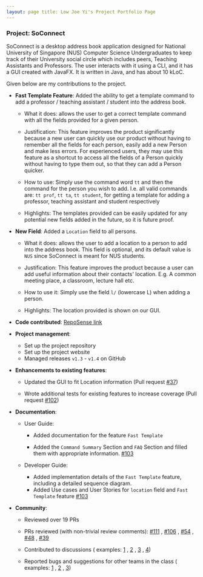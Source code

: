 ```yaml
---
layout: page title: Low Joe Yi's Project Portfolio Page
---
```


### Project: SoConnect

SoConnect is a desktop address book application designed for National University of Singapore (NUS) Computer Science
Undergraduates to keep track of their University social circle which includes peers, Teaching Assistants and Professors.
The user interacts with it using a CLI, and it has a GUI created with JavaFX. It is written in Java, and has about 10
kLoC.

Given below are my contributions to the project.

* **Fast Template Feature**: Added the ability to get a template command to add a professor / teaching assistant /
  student into the address book.

    * What it does: allows the user to get a correct template command with all the fields provided for a given person.

    * Justification: This feature improves the product significantly because a new user can quickly use our product
      without having to remember all the fields for each person, easily add a new Person and make less errors. For
      experienced users, they may use this feature as a shortcut to access all the fields of a Person quickly without
      having to type them out, so that they can add a Person quicker.

    * How to use: Simply use the command word `tt` and then the command for the person you wish to add. I.e. all valid
      commands are: `tt prof`, `tt ta`, `tt student`, for getting a template for adding a professor, teaching assistant
      and student respectively

    * Highlights: The templates provided can be easily updated for any potential new fields added in the future, so it
      is future proof.


* **New Field**: Added a `Location` field to all persons.

    * What it does: allows the user to add a location to a person to add into the address book. This field is optional,
      and its default value is `NUS` since SoConnect is meant for NUS students.

    * Justification: This feature improves the product because a user can add useful information about their contacts'
      location. E.g. A common meeting place, a classroom, lecture hall etc.

    * How to use it: Simply use the field `l/` (lowercase L) when adding a person.

    * Highlights: The location provided is shown on our GUI.


* **Code
  contributed**: [RepoSense link](https://nus-cs2103-ay2223s1.github.io/tp-dashboard/?search=%20AY2223S1-CS2103T-W08-3&sort=groupTitle&sortWithin=title&timeframe=commit&mergegroup=&groupSelect=groupByRepos&breakdown=true&checkedFileTypes=docs~functional-code~test-code~other&since=2022-09-16&tabOpen=true&tabType=authorship&zFR=false&tabAuthor=JJoeYi&tabRepo=AY2223S1-CS2103T-W08-3%2Ftp%5Bmaster%5D&authorshipIsMergeGroup=false&authorshipFileTypes=docs~functional-code~test-code&authorshipIsBinaryFileTypeChecked=false&authorshipIsIgnoredFilesChecked=false)


* **Project management**:

    * Set up the project repository
    * Set up the project website
    * Managed releases `v1.3` - `v1.4` on GitHub


* **Enhancements to existing features**:

    * Updated the GUI to fit Location information (Pull
      request [\#37](https://github.com/AY2223S1-CS2103T-W08-3/tp/pull/37))

    * Wrote additional tests for existing features to increase coverage (Pull
      request [\#102](https://github.com/AY2223S1-CS2103T-W08-3/tp/pull/102))


* **Documentation**:

    * User Guide:

        * Added documentation for the feature `Fast Template`

        * Added the `Command Summary` Section and `FAQ` Section and filled them with appropriate
          information. [\#103](https://github.com/AY2223S1-CS2103T-W08-3/tp/pull/103)

    * Developer Guide:

        * Added implementation details of the `Fast Template` feature, including a detailed sequence diagram.
        * Added Use cases and User Stories for `location` field and `Fast Template`
          feature [\#103](https://github.com/AY2223S1-CS2103T-W08-3/tp/pull/103)


* **Community**:

    * Reviewed over 19 PRs

    * PRs reviewed (with non-trivial review comments): [\#111](https://github.com/AY2223S1-CS2103T-W08-3/tp/pull/111)
      , [\#106](https://github.com/AY2223S1-CS2103T-W08-3/tp/pull/106)
      , [\#54](https://github.com/AY2223S1-CS2103T-W08-3/tp/pull/54)
      , [\#48](https://github.com/AY2223S1-CS2103T-W08-3/tp/pull/48)
      , [\#39](https://github.com/AY2223S1-CS2103T-W08-3/tp/pull/39)

    * Contributed to discussions (
      examples: [1](https://github.com/AY2223S1-CS2103T-W08-3/tp/pull/37#discussion_r986722158)
      , [2](https://github.com/AY2223S1-CS2103T-W08-3/tp/pull/106#discussion_r1005330464)
      , [3](https://github.com/AY2223S1-CS2103T-W08-3/tp/pull/39#discussion_r986739463)
      , [4](https://github.com/AY2223S1-CS2103T-W08-3/tp/pull/37#discussion_r986723329))

    * Reported bugs and suggestions for other teams in the class (
      examples: [1](https://github.com/AY2223S1-CS2103T-W08-3/tp/pull/111)
      , [2](https://github.com/AY2223S1-CS2103T-W08-3/tp/pull/54#discussion_r996404612)
      , [3](https://github.com/AY2223S1-CS2103T-W08-3/tp/pull/39#discussion_r986739463))

    
  
